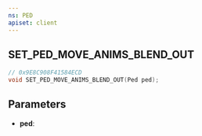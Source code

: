 ```yaml
---
ns: PED
apiset: client
---
```

## SET_PED_MOVE_ANIMS_BLEND_OUT

```c
// 0x9E8C908F41584ECD
void SET_PED_MOVE_ANIMS_BLEND_OUT(Ped ped);
```


## Parameters
* **ped**:



